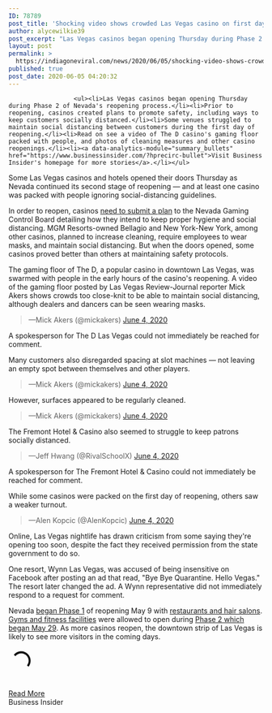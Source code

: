 ```yaml
---
ID: 78789
post_title: 'Shocking video shows crowded Las Vegas casino on first day of reopening &#8211; Business Insider'
author: alycewilkie39
post_excerpt: "Las Vegas casinos began opening Thursday during Phase 2 of Nevada's reopening process.Prior to reopening, casinos created plans to promote safety, including ways to keep customers socially distanced.Some venues struggled to maintain social distancing between customers during the first day of reopening.Read on see a video of The D casino's gaming floor packed with people,&hellip;"
layout: post
permalink: >
  https://indiagoneviral.com/news/2020/06/05/shocking-video-shows-crowded-las-vegas-casino-on-first-day-of-reopening-business-insider/78789/alycewilkie39/
published: true
post_date: 2020-06-05 04:20:32
---
```

<div data-piano-inline-content-wrapper="" id="piano-inline-content-wrapper">

                      <ul><li>Las Vegas casinos began opening Thursday during Phase 2 of Nevada's reopening process.</li><li>Prior to reopening, casinos created plans to promote safety, including ways to keep customers socially distanced.</li><li>Some venues struggled to maintain social distancing between customers during the first day of reopening.</li><li>Read on see a video of The D casino's gaming floor packed with people, and photos of cleaning measures and other casino reopenings.</li><li><a data-analytics-module="summary_bullets" href="https://www.businessinsider.com/?hprecirc-bullet">Visit Business Insider's homepage for more stories</a>.</li></ul>


<p>Some Las Vegas casinos and hotels opened their doors Thursday as Nevada continued its second stage of reopening — and at least one casino was packed with people ignoring social-distancing guidelines.</p><p>In order to reopen, casinos <a data-analytics-module="body_link" href="https://www.businessinsider.com/las-vegas-casinos-reopen-masks-shields-social-distancing-2020-6">need to submit a plan</a> to the Nevada Gaming Control Board detailing how they intend to keep proper hygiene and social distancing. MGM Resorts-owned Bellagio and New York-New York, among other casinos, planned to increase cleaning, require employees to wear masks, and maintain social distancing. But when the doors opened, some casinos proved better than others at maintaining safety protocols.</p><p>The gaming floor of The D, a popular casino in downtown Las Vegas, was swarmed with people in the early hours of the casino's reopening. A video of the gaming floor posted by Las Vegas Review-Journal reporter Mick Akers shows crowds too close-knit to be able to maintain social distancing, although dealers and dancers can be seen wearing masks.</p><blockquote data-cards="" data-conversation="" data-lang="en">—Mick Akers  (@mickakers) <a href="https://twitter.com/mims/statuses/1268439955212079104?ref_src=twsrc%5Etfw">June 4, 2020</a></blockquote><p>A spokesperson for The D Las Vegas could not immediately be reached for comment.</p>



<p>Many customers also disregarded spacing at slot machines — not leaving an empty spot between themselves and other players.</p><blockquote data-cards="" data-conversation="" data-lang="en">—Mick Akers  (@mickakers) <a href="https://twitter.com/mims/statuses/1268477813482352640?ref_src=twsrc%5Etfw">June 4, 2020</a></blockquote><p>However, surfaces appeared to be regularly cleaned.</p><blockquote data-cards="" data-conversation="" data-lang="en">—Mick Akers  (@mickakers) <a href="https://twitter.com/mims/statuses/1268470653474070528?ref_src=twsrc%5Etfw">June 4, 2020</a></blockquote><p>The Fremont Hotel & Casino also seemed to struggle to keep patrons socially distanced.</p><blockquote data-cards="" data-conversation="" data-lang="en">—Jeff Hwang  (@RivalSchoolX) <a href="https://twitter.com/mims/statuses/1268450012213637120?ref_src=twsrc%5Etfw">June 4, 2020</a></blockquote><p>A spokesperson for The Fremont Hotel & Casino could not immediately be reached for comment.</p><p>While some casinos were packed on the first day of reopening, others saw a weaker turnout.</p>



<blockquote data-cards="" data-conversation="" data-lang="en">—Alen Kopcic  (@AlenKopcic) <a href="https://twitter.com/mims/statuses/1268586914333863936?ref_src=twsrc%5Etfw">June 4, 2020</a></blockquote><p>Online, Las Vegas nightlife has drawn criticism from some saying they're opening too soon, despite the fact they received permission from the state government to do so.</p><p>One resort, Wynn Las Vegas, was accused of being insensitive on Facebook after posting an ad that read, "Bye Bye Quarantine. Hello Vegas." The resort later changed the ad. A Wynn representative did not immediately respond to a request for comment.</p><p>Nevada <a data-analytics-module="body_link" href="https://nvhealthresponse.nv.gov/wp-content/uploads/2020/05/Press-release-Phase-One-Industry-Specific-Guidance.pdf">began Phase 1</a> of reopening May 9 with <a data-analytics-module="body_link" href="https://nvhealthresponse.nv.gov/wp-content/uploads/2020/05/Roadmap-to-Recovery-Phase-One-Initial-Guidance.pdf">restaurants and hair salons</a>. <a data-analytics-module="body_link" href="http://gov.nv.gov/News/Press/2020/Governor_Sisolak_Releases_Prepared_Remarks,_Guidance_for_Phase_2_Reopening,_Plans_Press_Call/">Gyms and fitness facilities</a> were allowed to open during <a data-analytics-module="body_link" href="https://nvhealthresponse.nv.gov/wp-content/uploads/2020/05/PRESS-RELEASE-Phase-2-Directive-Guidance.pdf">Phase 2 which began May 29</a>. As more casinos reopen, the downtown strip of Las Vegas is likely to see more visitors in the coming days. </p><section><p><svg aria-labelledby="title desc" height="50" role="img" space="preserve" style="enable-background:new 0 0 50 50;" version="1.1" viewbox="0 0 50 50" width="50" xmlns="http://www.w3.org/2000/svg"><title id="title">Loading</title><desc id="desc">Something is loading.</desc><path d="M43.935,25.145c0-10.318-8.364-18.683-18.683-18.683c-10.318,0-18.683,8.365-18.683,18.683h4.068c0-8.071,6.543-14.615,14.615-14.615c8.072,0,14.615,6.543,14.615,14.615H43.935z" fill="#111"><animatetransform attributename="transform" attributetype="xml" dur="0.6s" from="0 25 25" repeatcount="indefinite" to="360 25 25" type="rotate"></animatetransform></path></svg></p>

  
</section></div><br/><a href="http://www.businessinsider.com/las-vegas-casino-crowded-social-distancing-first-day-reopening-video-2020-6" class="button purchase" rel="nofollow noopener noreferrer" target="_blank">Read More</a></br>Business Insider